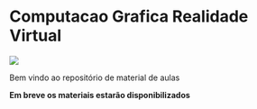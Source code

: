 # Computacao Grafica Realidade Virtual
![](https://bloggrijjy.files.wordpress.com/2021/01/graphicspipeline.png?w=512)

Bem vindo ao repositório de material de aulas

**Em breve os materiais estarão disponibilizados**
